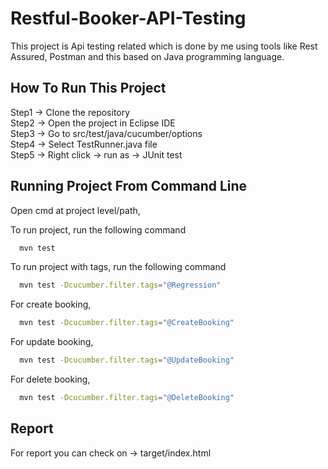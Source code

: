 
# Restful-Booker-API-Testing

This project is Api testing related which is done by me using tools like Rest Assured, Postman and this based on Java programming language.


## How To Run This Project

Step1 -> Clone the repository  
Step2 -> Open the project in Eclipse IDE  
Step3 -> Go to src/test/java/cucumber/options  
Step4 -> Select TestRunner.java file  
Step5 -> Right click -> run as -> JUnit test

## Running Project From Command Line

Open cmd at project level/path,

To run project, run the following command

```bash
  mvn test
```

To run project with tags, run the following command

```bash
  mvn test -Dcucumber.filter.tags="@Regression"
```

For create booking,

```bash
  mvn test -Dcucumber.filter.tags="@CreateBooking"
```

For update booking,

```bash
  mvn test -Dcucumber.filter.tags="@UpdateBooking"
```

For delete booking,

```bash
  mvn test -Dcucumber.filter.tags="@DeleteBooking"
```


## Report

For report you can check on -> target/index.html
